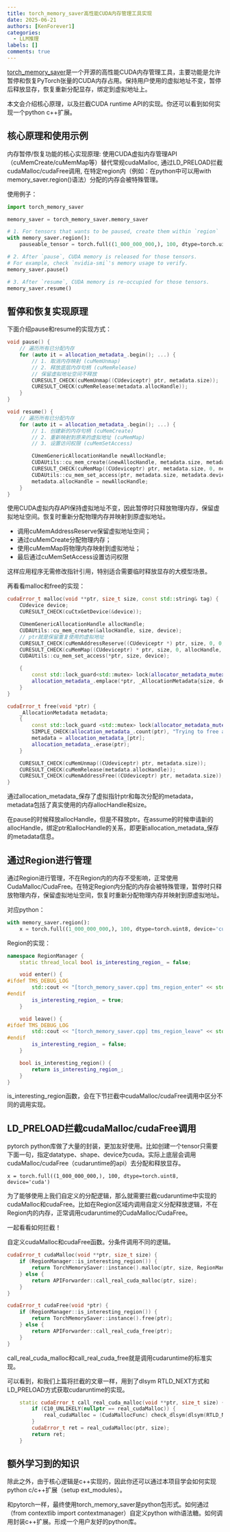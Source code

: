 ```yaml
---
title: torch_memory_saver高性能CUDA内存管理工具实现
date: 2025-06-21
authors: [KenForever1]
categories: 
  - LLM推理
labels: []
comments: true
---
```


[torch_memory_saver](https://github.com/fzyzcjy/torch_memory_saver/tree/master
)是一个开源的高性能CUDA内存管理工具，主要功能是允许暂停和恢复PyTorch张量的CUDA内存占用。保持用户使用的虚拟地址不变，暂停后释放显存，恢复重新分配显存，绑定到虚拟地址上。

本文会介绍核心原理，以及拦截CUDA runtime API的实现。你还可以看到如何实现一个python c++扩展。

<!-- more -->

## 核心原理和使用示例

内存暂停/恢复功能的核心实现原理:
使用CUDA虚拟内存管理API（cuMemCreate/cuMemMap等）替代常规cudaMalloc, 通过LD_PRELOAD拦截cudaMalloc/cudaFree调用, 在特定region内（例如：在python中可以用with memory_saver.region()语法）分配的内存会被特殊管理。

使用例子：
```python
import torch_memory_saver

memory_saver = torch_memory_saver.memory_saver

# 1. For tensors that wants to be paused, create them within `region`
with memory_saver.region():
    pauseable_tensor = torch.full((1_000_000_000,), 100, dtype=torch.uint8, device='cuda')

# 2. After `pause`, CUDA memory is released for those tensors.
# For example, check `nvidia-smi`'s memory usage to verify.
memory_saver.pause()

# 3. After `resume`, CUDA memory is re-occupied for those tensors.
memory_saver.resume()
```

## 暂停和恢复实现原理

下面介绍pause和resume的实现方式：
```cpp
void pause() {
    // 遍历所有已分配内存
    for (auto it = allocation_metadata_.begin(); ...) {
        // 1. 取消内存映射 (cuMemUnmap)
        // 2. 释放底层内存句柄 (cuMemRelease)
        // 保留虚拟地址空间不释放
        CURESULT_CHECK(cuMemUnmap((CUdeviceptr) ptr, metadata.size));
        CURESULT_CHECK(cuMemRelease(metadata.allocHandle));
    }
}
```

```cpp
void resume() {
    // 遍历所有已分配内存
    for (auto it = allocation_metadata_.begin(); ...) {
        // 1. 创建新的内存句柄 (cuMemCreate)
        // 2. 重新映射到原来的虚拟地址 (cuMemMap)
        // 3. 设置访问权限 (cuMemSetAccess)

        CUmemGenericAllocationHandle newAllocHandle;
        CUDAUtils::cu_mem_create(&newAllocHandle, metadata.size, metadata.device);
        CURESULT_CHECK(cuMemMap((CUdeviceptr) ptr, metadata.size, 0, newAllocHandle, 0));
        CUDAUtils::cu_mem_set_access(ptr, metadata.size, metadata.device);
        metadata.allocHandle = newAllocHandle;
    }
}
```
使用CUDA虚拟内存API保持虚拟地址不变，因此暂停时只释放物理内存，保留虚拟地址空间。恢复时重新分配物理内存并映射到原虚拟地址。

+ 调用cuMemAddressReserve保留虚拟地址空间；
+ 通过cuMemCreate分配物理内存；
+ 使用cuMemMap将物理内存映射到虚拟地址；
+ 最后通过cuMemSetAccess设置访问权限

这样应用程序无需修改指针引用，特别适合需要临时释放显存的大模型场景。

再看看malloc和free的实现：
```c++
cudaError_t malloc(void **ptr, size_t size, const std::string& tag) {
    CUdevice device;
    CURESULT_CHECK(cuCtxGetDevice(&device));

    CUmemGenericAllocationHandle allocHandle;
    CUDAUtils::cu_mem_create(&allocHandle, size, device);
    // ptr就是保留重复使用的虚拟地址
    CURESULT_CHECK(cuMemAddressReserve((CUdeviceptr *) ptr, size, 0, 0, 0));
    CURESULT_CHECK(cuMemMap((CUdeviceptr) * ptr, size, 0, allocHandle, 0));
    CUDAUtils::cu_mem_set_access(*ptr, size, device);

    {
        const std::lock_guard<std::mutex> lock(allocator_metadata_mutex_);
        allocation_metadata_.emplace(*ptr, _AllocationMetadata{size, device, allocHandle, tag});
    }
}

cudaError_t free(void *ptr) {
    _AllocationMetadata metadata;
    {
        const std::lock_guard <std::mutex> lock(allocator_metadata_mutex_);
        SIMPLE_CHECK(allocation_metadata_.count(ptr), "Trying to free a pointer not allocated here");
        metadata = allocation_metadata_[ptr];
        allocation_metadata_.erase(ptr);
    }

    CURESULT_CHECK(cuMemUnmap((CUdeviceptr) ptr, metadata.size));
    CURESULT_CHECK(cuMemRelease(metadata.allocHandle));
    CURESULT_CHECK(cuMemAddressFree((CUdeviceptr) ptr, metadata.size));
}
```

通过allocation_metadata_保存了虚拟指针ptr和每次分配的metadata，metadata包括了真实使用的内存allocHandle和size。

在pause的时候释放allocHandle，但是不释放ptr。在assume的时候申请新的allocHandle，绑定ptr和allocHandle的关系，即更新allocation_metadata_保存的metadata信息。

## 通过Region进行管理

通过Region进行管理，不在Region内的内存不受影响，正常使用CudaMalloc/CudaFree。在特定Region内分配的内存会被特殊管理，暂停时只释放物理内存，保留虚拟地址空间，恢复时重新分配物理内存并映射到原虚拟地址。

对应python：
```python
with memory_saver.region():
    x = torch.full((1_000_000_000,), 100, dtype=torch.uint8, device='cuda')
```

Region的实现：

```cpp
namespace RegionManager {
    static thread_local bool is_interesting_region_ = false;

    void enter() {
#ifdef TMS_DEBUG_LOG
        std::cout << "[torch_memory_saver.cpp] tms_region_enter" << std::endl;
#endif
        is_interesting_region_ = true;
    }

    void leave() {
#ifdef TMS_DEBUG_LOG
        std::cout << "[torch_memory_saver.cpp] tms_region_leave" << std::endl;
#endif
        is_interesting_region_ = false;
    }

    bool is_interesting_region() {
        return is_interesting_region_;
    }
}
```
is_interesting_region函数，会在下节拦截中cudaMalloc/cudaFree调用中区分不同的调用实现。

## LD_PRELOAD拦截cudaMalloc/cudaFree调用

pytorch python库做了大量的封装，更加友好使用。比如创建一个tensor只需要下面一句，指定datatype、shape、device为cuda。实际上底层会调用cudaMalloc/cudaFree（cudaruntime的api）去分配和释放显存。
```
x = torch.full((1_000_000_000,), 100, dtype=torch.uint8, device='cuda')
```
为了能够使用上我们自定义的分配逻辑，那么就需要拦截cudaruntime中实现的cudaMalloc和cudaFree。比如在Region区域内调用自定义分配释放逻辑，不在Region内的内存，正常调用cudaruntime的CudaMalloc/CudaFree。

一起看看如何拦截！

自定义cudaMalloc和cudaFree函数。分条件调用不同的逻辑。
```c++
cudaError_t cudaMalloc(void **ptr, size_t size) {
    if (RegionManager::is_interesting_region()) {
        return TorchMemorySaver::instance().malloc(ptr, size, RegionManager::get_current_tag());
    } else {
        return APIForwarder::call_real_cuda_malloc(ptr, size);
    }
}

cudaError_t cudaFree(void *ptr) {
    if (RegionManager::is_interesting_region()) {
        return TorchMemorySaver::instance().free(ptr);
    } else {
        return APIForwarder::call_real_cuda_free(ptr);
    }
}
```
call_real_cuda_malloc和call_real_cuda_free就是调用cudaruntime的标准实现。

可以看到，和我们上篇将拦截的文章一样，用到了dlsym RTLD_NEXT方式和LD_PRELOAD方式获取cudaruntime的实现。
```c++
    static cudaError_t call_real_cuda_malloc(void **ptr, size_t size) {
        if (C10_UNLIKELY(nullptr == real_cudaMalloc)) {
            real_cudaMalloc = (CudaMallocFunc) check_dlsym(dlsym(RTLD_NEXT, "cudaMalloc"));
        }
        cudaError_t ret = real_cudaMalloc(ptr, size);
        return ret;
    }
```

## 额外学习到的知识

除此之外，由于核心逻辑是c++实现的，因此你还可以通过本项目学会如何实现python c/c++扩展（setup ext_modules）。

和pytorch一样，最终使用torch_memory_saver是python包形式。如何通过（from contextlib import contextmanager）自定义python with语法糖。如何调用封装c++扩展。形成一个用户友好的python库。